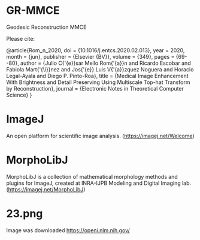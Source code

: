 # GR-MMCE
Geodesic Reconstruction MMCE

Please cite: 

@article{Rom_n_2020,
doi = {10.1016/j.entcs.2020.02.013},
year = 2020,
month = {jun},
publisher = {Elsevier {BV}},
volume = {349},
pages = {69--80},
author = {Julio C{\'{e}}sar Mello Rom{\'{a}}n and Ricardo Escobar and Fabiola Mart{\'{\i}}nez and Jos{\'{e}} Luis V{\'{a}}zquez Noguera and Horacio Legal-Ayala and Diego P. Pinto-Roa},
title = {Medical Image Enhancement With Brightness and Detail Preserving Using Multiscale Top-hat Transform by Reconstruction},
journal = {Electronic Notes in Theoretical Computer Science}
}

# ImageJ
An open platform for scientific image analysis. (https://imagej.net/Welcome)

# MorphoLibJ
MorphoLibJ is a collection of mathematical morphology methods and plugins for ImageJ, created at INRA-IJPB Modeling and Digital Imaging lab. (https://imagej.net/MorphoLibJ)

# 23.png 
Image was downloaded https://openi.nlm.nih.gov/
